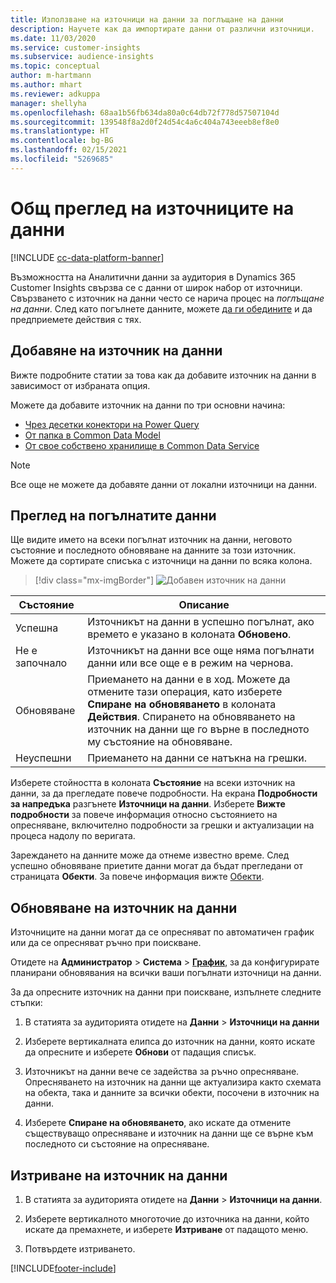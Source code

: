```yaml
---
title: Използване на източници на данни за поглъщане на данни
description: Научете как да импортирате данни от различни източници.
ms.date: 11/03/2020
ms.service: customer-insights
ms.subservice: audience-insights
ms.topic: conceptual
author: m-hartmann
ms.author: mhart
ms.reviewer: adkuppa
manager: shellyha
ms.openlocfilehash: 68aa1b56fb634da80a0c64db72f778d57507104d
ms.sourcegitcommit: 139548f8a2d0f24d54c4a6c404a743eeeb8ef8e0
ms.translationtype: HT
ms.contentlocale: bg-BG
ms.lasthandoff: 02/15/2021
ms.locfileid: "5269685"
---
```

# <a name="data-sources-overview"></a>Общ преглед на източниците на данни

[!INCLUDE [cc-data-platform-banner](../includes/cc-data-platform-banner.md)]

Възможността на Аналитични данни за аудитория в Dynamics 365 Customer Insights свързва се с данни от широк набор от източници. Свързването с източник на данни често се нарича процес на *поглъщане на данни*. След като погълнете данните, можете [да ги обедините](data-unification.md) и да предприемете действия с тях.

## <a name="add-a-data-source"></a>Добавяне на източник на данни

Вижте подробните статии за това как да добавите източник на данни в зависимост от избраната опция.

Можете да добавите източник на данни по три основни начина:

- [Чрез десетки конектори на Power Query](connect-power-query.md)
- [От папка в Common Data Model](connect-common-data-model.md)
- [От свое собствено хранилище в Common Data Service](connect-common-data-service-lake.md)

> [!NOTE]
> Все още не можете да добавяте данни от локални източници на данни.

## <a name="review-ingested-data"></a>Преглед на погълнатите данни

Ще видите името на всеки погълнат източник на данни, неговото състояние и последното обновяване на данните за този източник. Можете да сортирате списъка с източници на данни по всяка колона.

> [!div class="mx-imgBorder"]
> ![Добавен източник на данни](media/configure-data-datasource-added.png "Добавен източник на данни")

|Състояние  |Описание  |
|---------|---------|
|Успешна   |Източникът на данни в успешно погълнат, ако времето е указано в колоната **Обновено**.
|Не е започнало   |Източникът на данни все още няма погълнати данни или все още е в режим на чернова.         |
|Обновяване    |Приемането на данни е в ход. Можете да отмените тази операция, като изберете **Спиране на обновяването** в колоната **Действия**. Спирането на обновяването на източник на данни ще го върне в последното му състояние на обновяване.       |
|Неуспешни     |Приемането на данни се натъкна на грешки.         |

Изберете стойността в колоната **Състояние** на всеки източник на данни, за да прегледате повече подробности. На екрана **Подробности за напредъка** разгънете **Източници на данни**. Изберете **Вижте подробности** за повече информация относно състоянието на опресняване, включително подробности за грешки и актуализации на процеса надолу по веригата.

Зареждането на данните може да отнеме известно време. След успешно обновяване приетите данни могат да бъдат прегледани от страницата **Обекти**. За повече информация вижте [Обекти](entities.md).

## <a name="refresh-a-data-source"></a>Обновяване на източник на данни

Източниците на данни могат да се опресняват по автоматичен график или да се опресняват ръчно при поискване. 

Отидете на **Администратор** > **Система** > [**График**](system.md#schedule-tab), за да конфигурирате планирани обновявания на всички ваши погълнати източници на данни.

За да опресните източник на данни при поискване, изпълнете следните стъпки:

1. В статията за аудиторията отидете на **Данни** > **Източници на данни**

2. Изберете вертикалната елипса до източник на данни, която искате да опресните и изберете **Обнови** от падащия списък.

3. Източникът на данни вече се задейства за ръчно опресняване. Опресняването на източник на данни ще актуализира както схемата на обекта, така и данните за всички обекти, посочени в източник на данни.

4. Изберете **Спиране на обновяването**, ако искате да отмените съществуващо опресняване и източник на данни ще се върне към последното си състояние на опресняване.

## <a name="delete-a-data-source"></a>Изтриване на източник на данни

1. В статията за аудиторията отидете на **Данни** > **Източници на данни**.

2. Изберете вертикалното многоточие до източника на данни, който искате да премахнете, и изберете **Изтриване** от падащото меню.

3. Потвърдете изтриването.


[!INCLUDE[footer-include](../includes/footer-banner.md)]